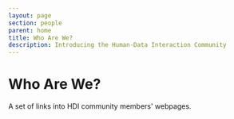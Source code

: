```yaml
---
layout: page
section: people
parent: home
title: Who Are We?
description: Introducing the Human-Data Interaction Community
---
```


# Who Are We?

A set of links into HDI community members' webpages.
